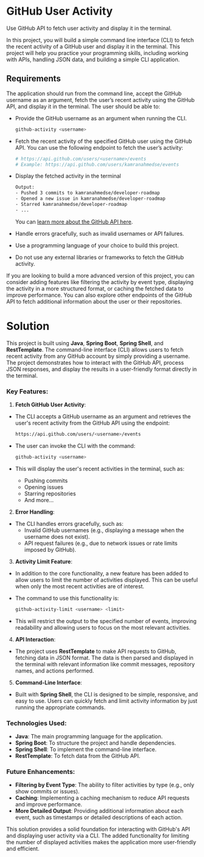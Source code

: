 # GitHub User Activity

Use GitHub API to fetch user activity and display it in the terminal.

In this project, you will build a simple command line interface (CLI) to fetch the recent activity of a GitHub user and display it in the terminal. This project will help you practice your programming skills, including working with APIs, handling JSON data, and building a simple CLI application.

## Requirements

The application should run from the command line, accept the GitHub username as an argument, fetch the user’s recent activity using the GitHub API, and display it in the terminal. The user should be able to:

- Provide the GitHub username as an argument when running the CLI.

  ```bash
  github-activity <username>
  ```
- Fetch the recent activity of the specified GitHub user using the GitHub API. You can use the following endpoint to fetch the user’s activity:

  ```bash
  # https://api.github.com/users/<username>/events
  # Example: https://api.github.com/users/kamranahmedse/events
  ```

- Display the fetched activity in the terminal
  ```bash
  Output:
  - Pushed 3 commits to kamranahmedse/developer-roadmap
  - Opened a new issue in kamranahmedse/developer-roadmap
  - Starred kamranahmedse/developer-roadmap
  - ...
  ```
  You can [learn more about the GitHub API here](https://docs.github.com/en/rest/activity/events?apiVersion=2022-11-28).
- Handle errors gracefully, such as invalid usernames or API failures.
- Use a programming language of your choice to build this project. 
- Do not use any external libraries or frameworks to fetch the GitHub activity.

If you are looking to build a more advanced version of this project, you can consider adding features like filtering the activity by event type, displaying the activity in a more structured format, or caching the fetched data to improve performance. You can also explore other endpoints of the GitHub API to fetch additional information about the user or their repositories.

# Solution

This project is built using **Java**, **Spring Boot**, **Spring Shell**, and **RestTemplate**. The command-line interface (CLI) allows users to fetch recent activity from any GitHub account by simply providing a username. The project demonstrates how to interact with the GitHub API, process JSON responses, and display the results in a user-friendly format directly in the terminal.

### Key Features:

1. **Fetch GitHub User Activity**:
  - The CLI accepts a GitHub username as an argument and retrieves the user's recent activity from the GitHub API using the endpoint:

    ```bash
    https://api.github.com/users/<username>/events
    ```

  - The user can invoke the CLI with the command:

    ```bash
    github-activity <username>
    ```

  - This will display the user's recent activities in the terminal, such as:
    - Pushing commits
    - Opening issues
    - Starring repositories
    - And more...

2. **Error Handling**:
  - The CLI handles errors gracefully, such as:
    - Invalid GitHub usernames (e.g., displaying a message when the username does not exist).
    - API request failures (e.g., due to network issues or rate limits imposed by GitHub).

3. **Activity Limit Feature**:
  - In addition to the core functionality, a new feature has been added to allow users to limit the number of activities displayed. This can be useful when only the most recent activities are of interest.
  - The command to use this functionality is:

    ```bash
    github-activity-limit <username> <limit>
    ```

  - This will restrict the output to the specified number of events, improving readability and allowing users to focus on the most relevant activities.

4. **API Interaction**:
  - The project uses **RestTemplate** to make API requests to GitHub, fetching data in JSON format. The data is then parsed and displayed in the terminal with relevant information like commit messages, repository names, and actions performed.

5. **Command-Line Interface**:
  - Built with **Spring Shell**, the CLI is designed to be simple, responsive, and easy to use. Users can quickly fetch and limit activity information by just running the appropriate commands.

### Technologies Used:

- **Java**: The main programming language for the application.
- **Spring Boot**: To structure the project and handle dependencies.
- **Spring Shell**: To implement the command-line interface.
- **RestTemplate**: To fetch data from the GitHub API.

### Future Enhancements:

- **Filtering by Event Type**: The ability to filter activities by type (e.g., only show commits or issues).
- **Caching**: Implementing a caching mechanism to reduce API requests and improve performance.
- **More Detailed Output**: Providing additional information about each event, such as timestamps or detailed descriptions of each action.

This solution provides a solid foundation for interacting with GitHub's API and displaying user activity via a CLI. The added functionality for limiting the number of displayed activities makes the application more user-friendly and efficient.


